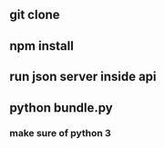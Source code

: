 ## git clone

## npm install

## run json server inside api

## python bundle.py

### make sure of python 3
